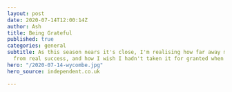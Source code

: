 ```yaml
---
layout: post
date: 2020-07-14T12:00:14Z
author: Ash
title: Being Grateful
published: true
categories: general
subtitle: As this season nears it's close, I'm realising how far away my team are
  from real success, and how I wish I hadn't taken it for granted when we had it.
hero: "/2020-07-14-wycombe.jpg"
hero_source: independent.co.uk

---
```

